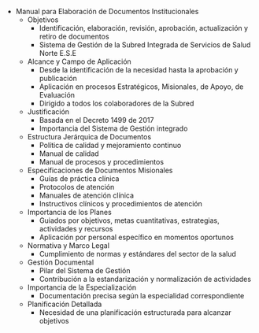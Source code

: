 - Manual para Elaboración de Documentos Institucionales
  - Objetivos
    - Identificación, elaboración, revisión, aprobación, actualización y retiro de documentos
    - Sistema de Gestión de la Subred Integrada de Servicios de Salud Norte E.S.E
  - Alcance y Campo de Aplicación
    - Desde la identificación de la necesidad hasta la aprobación y publicación
    - Aplicación en procesos Estratégicos, Misionales, de Apoyo, de Evaluación
    - Dirigido a todos los colaboradores de la Subred
  - Justificación
    - Basada en el Decreto 1499 de 2017
    - Importancia del Sistema de Gestión integrado
  - Estructura Jerárquica de Documentos
    - Política de calidad y mejoramiento continuo
    - Manual de calidad
    - Manual de procesos y procedimientos
  - Especificaciones de Documentos Misionales
    - Guías de práctica clínica
    - Protocolos de atención
    - Manuales de atención clínica
    - Instructivos clínicos y procedimientos de atención
  - Importancia de los Planes
    - Guiados por objetivos, metas cuantitativas, estrategias, actividades y recursos
    - Aplicación por personal específico en momentos oportunos
  - Normativa y Marco Legal
    - Cumplimiento de normas y estándares del sector de la salud
  - Gestión Documental
    - Pilar del Sistema de Gestión
    - Contribución a la estandarización y normalización de actividades
  - Importancia de la Especialización
    - Documentación precisa según la especialidad correspondiente
  - Planificación Detallada
    - Necesidad de una planificación estructurada para alcanzar objetivos
